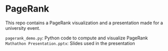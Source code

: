 # PageRank

This repo contains a PageRank visualization and a presentation made for a university event.

`pagerank_demo.py`: Python code to compute and visualize PageRank
`Mathathon Presentation.pptx`: Slides used in the presentation
